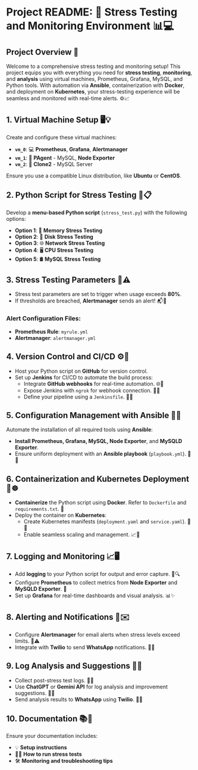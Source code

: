 # Project README: 🚀 Stress Testing and Monitoring Environment 📊💻

## Project Overview 🌟
Welcome to a comprehensive stress testing and monitoring setup! This project equips you with everything you need for **stress testing**, **monitoring**, and **analysis** using virtual machines, Prometheus, Grafana, MySQL, and Python tools. With automation via **Ansible**, containerization with **Docker**, and deployment on **Kubernetes**, your stress-testing experience will be seamless and monitored with real-time alerts. ⚙️📈

## 1. Virtual Machine Setup 🖥️💡
Create and configure these virtual machines:
- **`vm_0`**: 💻 **Prometheus**, **Grafana**, **Alertmanager**
- **`vm_1`**: 🐧 **PAgent** - MySQL, **Node Exporter**
- **`vm_2`**: 🐧 **Clone2** - MySQL Server

Ensure you use a compatible Linux distribution, like **Ubuntu** or **CentOS**.

## 2. Python Script for Stress Testing 🐍📋
Develop a **menu-based Python script** (`stress_test.py`) with the following options:
- **Option 1**: 🧠 **Memory Stress Testing**
- **Option 2**: 💽 **Disk Stress Testing**
- **Option 3**: 🌐 **Network Stress Testing**
- **Option 4**: 🖥️ **CPU Stress Testing**
- **Option 5**: 🛢️ **MySQL Stress Testing**

## 3. Stress Testing Parameters 🔧⚠️
- Stress test parameters are set to trigger when usage exceeds **80%**.
- If thresholds are breached, **Alertmanager** sends an alert! 📬🚨

### Alert Configuration Files:
- **Prometheus Rule**: `myrule.yml`
- **Alertmanager**: `alertmanager.yml`

## 4. Version Control and CI/CD ⚙️🔄
- Host your Python script on **GitHub** for version control. 
- Set up **Jenkins** for CI/CD to automate the build process:
  - Integrate **GitHub webhooks** for real-time automation. 🌐🔗
  - Expose Jenkins with `ngrok` for webhook connection. 🚀🔗
  - Define your pipeline using a `Jenkinsfile`. 📁✅

## 5. Configuration Management with Ansible 🤖📝
Automate the installation of all required tools using **Ansible**:
- **Install Prometheus, Grafana, MySQL, Node Exporter**, and **MySQLD Exporter**.
- Ensure uniform deployment with an **Ansible playbook** (`playbook.yml`). 📄🔧

## 6. Containerization and Kubernetes Deployment 🐳☸️
- **Containerize** the Python script using **Docker**. Refer to `Dockerfile` and `requirements.txt`. 📝
- Deploy the container on **Kubernetes**:
  - Create Kubernetes manifests (`deployment.yaml` and `service.yaml`). 📄✨
  - Enable seamless scaling and management. 📈🔄

## 7. Logging and Monitoring 📈🖥️
- Add **logging** to your Python script for output and error capture. 📝🔍
- Configure **Prometheus** to collect metrics from **Node Exporter** and **MySQLD Exporter**. 📡
- Set up **Grafana** for real-time dashboards and visual analysis. 📊✨

## 8. Alerting and Notifications 📢✉️
- Configure **Alertmanager** for email alerts when stress levels exceed limits. 📧⚠️
- Integrate with **Twilio** to send **WhatsApp** notifications. 📱💬

## 9. Log Analysis and Suggestions 📝🔎
- Collect post-stress test logs. 📂🔄
- Use **ChatGPT** or **Gemini API** for log analysis and improvement suggestions. 🤖💡
- Send analysis results to **WhatsApp** using **Twilio**. 📲🚀

## 10. Documentation 📚📝
Ensure your documentation includes:
- 💡 **Setup instructions**
- 🏃‍♂️ **How to run stress tests**
- 🛠️ **Monitoring and troubleshooting tips**
